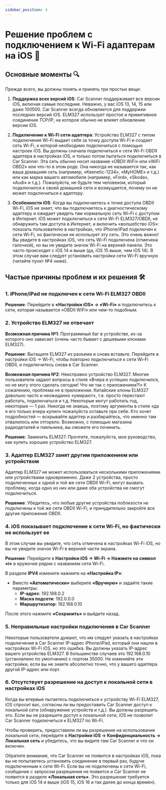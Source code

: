 ```yaml
---
sidebar_position: 4
---
```


# Решение проблем с подключением к Wi-Fi адаптерам на iOS 📱

## Основные моменты 🔍

Прежде всего, вы должны понять и принять три простых вещи:

1. **Поддержка всех версий iOS**: Car Scanner поддерживает все версии iOS, включая самые последние. Неважно, у вас iOS 13, 14, 15 или даже 100500. Car Scanner всегда обновляется для поддержки последних версий iOS. ELM327 использует простое и примитивное соединение TCP/IP, на которое обычно не влияет обновление версии iOS.

2. **Подключение к Wi-Fi сети адаптера**: Устройство ELM327 с типом подключения Wi-Fi выдает себя за точку доступа Wi-Fi и создает сеть Wi-Fi, к которой необходимо подключиться с помощью настроек iOS. Вы должны сначала подключиться к сети Wi-Fi OBDII адаптера в настройках iOS, и только потом пытаться подключиться в Car Scanner. Эта сеть обычно носит название «OBDII WiFi» или «WiFi OBD2» или что-то в этом роде. Она никогда не называется так, как ваша домашняя сеть (например, «Keenetic-1234», «MyHOME» и т.д.) или как марка вашего автомобиля (например, «Ford», «Skoda», «Audi» и т.д.). Пожалуйста, не будьте тем человеком, который подключился к своей домашней сети и возмущается, почему он не может подключиться к адаптеру.

3. **Особенности iOS**: Когда вы подключаетесь к точке доступа OBDII Wi-Fi, iOS не знает, что вы подключаетесь к диагностическому адаптеру и ожидает увидеть там нормальную сеть Wi-Fi с доступом в Интернет. iOS может подключиться к сети Wi-Fi ELM327/OBDII, не обнаружить там доступа в Интернет, и включить «волшебство iOS»: показать пользователю в настройках, что iPhone/iPad подключен к сети Wi-Fi, но фактически не использует эту сеть. Это очень важно! Вы увидите в настройках iOS, что сеть Wi-Fi подключена (отмечена галочкой), но вы не увидите значок Wi-Fi на верхней панели. Это часто происходит с iOS 14 и выше (да, iOS 15 выше, чем iOS 14). В этом случае вам следует установить настройки сети Wi-Fi вручную (читайте пункт №4 ниже).

## Частые причины проблем и их решения 🛠️

### 1. iPhone/iPad не подключен к сети Wi-Fi ELM327 OBDII

**Решение**: Перейдите в **«Настройки iOS» -> «Wi-Fi»** и подключитесь к сети, которая называется «OBDII WiFi» или чем-то подобным.

### 2. Устройство ELM327 не отвечает

**Возможная причина №1**: Программный баг в устройстве, из-за которого оно зависает (очень часто бывает с дешевыми клонами ELM327).

**Решение**: Вытащите ELM327 из разъема и снова вставьте. Перейдите в настройки iOS -> Wi-Fi, чтобы повторно подключиться к сети Wi-Fi OBDII, и подключитесь снова в Car Scanner.

**Возможная причина №2**: Неисправно устройство ELM327. Многие пользователи задают вопросы в стиле «Вчера я успешно подключился, но не могу этого сделать сегодня! Что не так с приложением?!» К сожалению, проблема не в приложении. Китайские клоны ELM327 довольно часто и неожиданно «умирают», т.е. просто перестают работать, подключаться и т.д. Некоторые могут работать год, некоторые — 1 раз. Никогда не знаешь, поэтому аргументы в стиле «да я его только вчера купил» пожалуйста оставьте при себе. Кто хочет подробностей — вскрывайте адаптер и разбирайтесь, что именно там отвалилось или отгорело. Возможно, с помощью магазина радиодеталей и паяльника, вы сможете его починить.

**Решение**: Заменить ELM327. Прочтите, пожалуйста, мое руководство, как купить хорошее устройство ELM327.

### 3. Адаптер ELM327 занят другим приложением или устройством

Адаптер ELM327 не может использоваться несколькими приложениями или устройствами одновременно. Даже 2 устройства, просто подключенных к одной и той же сети OBDII Wi-Fi, могут вызвать проблему, когда одно из них или даже оба устройства не смогут подключиться.

**Решение**: Убедитесь, что любые другие устройства поблизости не подключены к той же сети OBDII Wi-Fi, и принудительно закройте все другие приложения OBDII.

### 4. iOS показывает подключение к сети Wi-Fi, но фактически не использует ее

В этом случае вы увидите, что сеть отмечена в настройках Wi-Fi iOS, но вы не увидите значок Wi-Fi в верхней части экрана.

**Решение**: Перейдите в **Настройки iOS -> Wi-Fi -> Нажмите на символ «i»** в кружочке рядом с названием сети Wi-Fi.

В разделе **IPV4** измените нажмите на **«Настройка IP»**:

- Вместо **«Автоматически»** выберите **«Вручную»** и задайте такие параметры:
  - **IP-адрес**: 192.168.0.2
  - **Маска подсети**: 192.0.0.0
  - **Маршрутизатор**: 192.168.0.10

После этого нажмите **«Сохранить»** и выйдите назад.

### 5. Неправильные настройки подключения в Car Scanner

Некоторые пользователи думают, что им следует указать в настройках подключения в Car Scanner IP-адрес iPhone/iPad, который они нашли в настройках Wi-Fi iOS, но это ошибка. Вы должны указать IP-адрес вашего устройства ELM327. В большинстве случаев это 192.168.0.10 (установлено по умолчанию) с портом 35000. Не изменяйте эти настройки, если вы не знаете абсолютно точно, что у вашего адаптера другой IP-адрес или порт.

### 6. Отсутствует разрешение на доступ к локальной сети в настройках iOS

Когда вы впервые пытаетесь подключиться к устройству Wi-Fi ELM327, iOS спросит вас, согласны ли вы предоставить Car Scanner доступ к локальной сети (обнаружение устройств и т.д.). Вы должны разрешить это. Если вы не разрешите доступ к локальной сети, iOS не позволит Car Scanner подключиться к ELM327 по Wi-Fi.

Чтобы проверить, предоставили ли вы разрешение на использование локальной сети, перейдите в **Настройки iOS -> Конфиденциальность -> Локальная сеть** и убедитесь, что вы видите там Car Scanner и что он включен.

Обратите внимание, что Car Scanner не появится в настройках iOS, пока вы не попытаетесь установить соединение в первый раз, будучи подключенным к сети Wi-Fi. Если вы не подключены к сети Wi-Fi, сообщение с запросом разрешения не появится и Car Scanner не появится в разделе **«Локальная сеть»**. Это разрешение требуется только для iOS 14 и выше (iOS 15, iOS 16 и так далее до конца времен).
